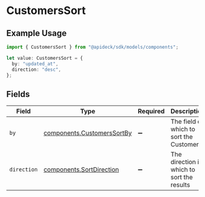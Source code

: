 # CustomersSort

## Example Usage

```typescript
import { CustomersSort } from "@apideck/sdk/models/components";

let value: CustomersSort = {
  by: "updated_at",
  direction: "desc",
};
```

## Fields

| Field                                                                    | Type                                                                     | Required                                                                 | Description                                                              | Example                                                                  |
| ------------------------------------------------------------------------ | ------------------------------------------------------------------------ | ------------------------------------------------------------------------ | ------------------------------------------------------------------------ | ------------------------------------------------------------------------ |
| `by`                                                                     | [components.CustomersSortBy](../../models/components/customerssortby.md) | :heavy_minus_sign:                                                       | The field on which to sort the Customers                                 | updated_at                                                               |
| `direction`                                                              | [components.SortDirection](../../models/components/sortdirection.md)     | :heavy_minus_sign:                                                       | The direction in which to sort the results                               |                                                                          |